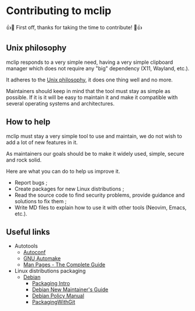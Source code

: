 # Contributing to mclip

:+1::tada: First off, thanks for taking the time to contribute! :tada::+1:

## Unix philosophy

mclip responds to a very simple need, having a very simple clipboard manager which does not require any "big" dependency (X11, Wayland, etc.).

It adheres to the [Unix philosophy](https://en.wikipedia.org/wiki/Unix_philosophy), it does one thing well and no more.

Maintainers should keep in mind that the tool must stay as simple as possible. If it is it will be easy to maintain it and make it compatible with several operating systems and architectures.

## How to help

mclip must stay a very simple tool to use and maintain, we do not wish to add a lot of new features in it. 

As maintainers our goals should be to make it widely used, simple, secure and rock solid.

Here are what you can do to help us improve it.

- Report bugs ;
- Create packages for new Linux distributions ;
- Read the source code to find security problems, provide guidance and solutions to fix them ;
- Write MD files to explain how to use it with other tools (Neovim, Emacs, etc.).

## Useful links

- Autotools
  - [Autoconf](https://www.gnu.org/savannah-checkouts/gnu/autoconf/manual/autoconf-2.71/html_node/index.html)
  - [GNU Automake](https://www.gnu.org/software/automake/manual/html_node/index.html)
  - [Man Pages - The Complete Guide](https://betterprogramming.pub/man-pages-the-complete-guide-800ad93425fe)
- Linux distributions packaging
  - [Debian](https://www.debian.org/)
    - [Packaging Intro](https://wiki.debian.org/Packaging/Intro)
    - [Debian New Maintainer's Guide](https://www.debian.org/doc/manuals/maint-guide/index.en.html)
    - [Debian Policy Manual](https://www.debian.org/doc/debian-policy/index.html)
    - [PackagingWithGit](https://wiki.debian.org/PackagingWithGit)
